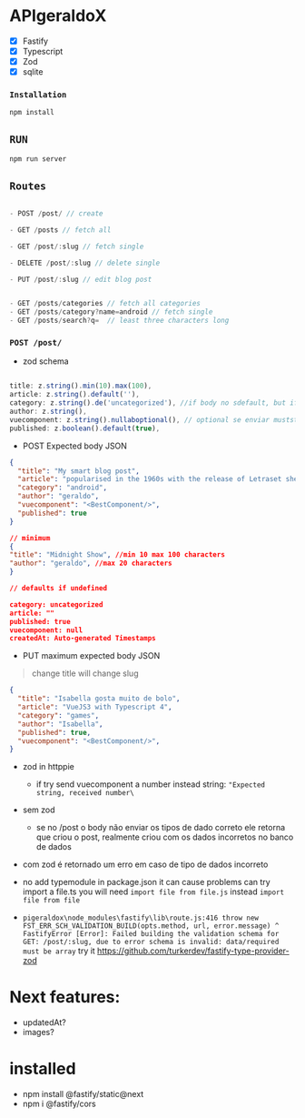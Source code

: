 # APIgeraldoX

- [x] Fastify
- [x] Typescript
- [x] Zod
- [x] sqlite

### `Installation`

`npm install`

## `RUN`

`npm run server`

## `Routes`


```js

- POST /post/ // create

- GET /posts // fetch all

- GET /post/:slug // fetch single

- DELETE /post/:slug // delete single

- PUT /post/:slug // edit blog post


- GET /posts/categories // fetch all categories
- GET /posts/category?name=android // fetch single
- GET /posts/search?q=  // least three characters long

```

### `POST /post/`

-  zod schema

```js

title: z.string().min(10).max(100),
article: z.string().default(''),
category: z.string().de('uncategorized'), //if body no sdefault, but if send must be string
author: z.string(),
vuecomponent: z.string().nullaboptional(), // optional se enviar muststring or null, default is null
published: z.boolean().default(true),

```
- POST Expected body JSON

```json
{
  "title": "My smart blog post",
  "article": "popularised in the 1960s with the release of Letraset sheets containing Lorem Ipsum passages, and more recently with desktop publishing software like Aldus PageMaker including versions of Lorem Ipsum",
  "category": "android",
  "author": "geraldo",
  "vuecomponent": "<BestComponent/>",
  "published": true
}

// minimum
{
"title": "Midnight Show", //min 10 max 100 characters
"author": "geraldo", //max 20 characters
}

// defaults if undefined

category: uncategorized
article: ""
published: true
vuecomponent: null
createdAt: Auto-generated Timestamps

```

- PUT maximum expected body JSON

> change title will change slug

```json
{
  "title": "Isabella gosta muito de bolo",
  "article": "VueJS3 with Typescript 4",
  "category": "games",
  "author": "Isabella",
  "published": true,
  "vuecomponent": "<BestComponent/>",
}
```

- zod in httppie

  - if try send vuecomponent a number instead string: `"Expected string, received number\`

- sem zod

  - se no /post o body não enviar os tipos de dado correto ele retorna que criou o post, realmente criou com os dados incorretos no banco de dados

- com zod é retornado um erro em caso de tipo de dados incorreto



- no add typemodule in package.json it can cause problems can try import a file.ts you will need `import file from file.js` instead `import file from file`

- `pigeraldox\node_modules\fastify\lib\route.js:416
              throw new FST_ERR_SCH_VALIDATION_BUILD(opts.method, url, error.message)
                    ^
FastifyError [Error]: Failed building the validation schema for GET: /post/:slug, due to error schema is invalid: data/required must be array` try it https://github.com/turkerdev/fastify-type-provider-zod


# Next features:

- updatedAt?
- images?


# installed

- npm install @fastify/static@next
- npm i @fastify/cors